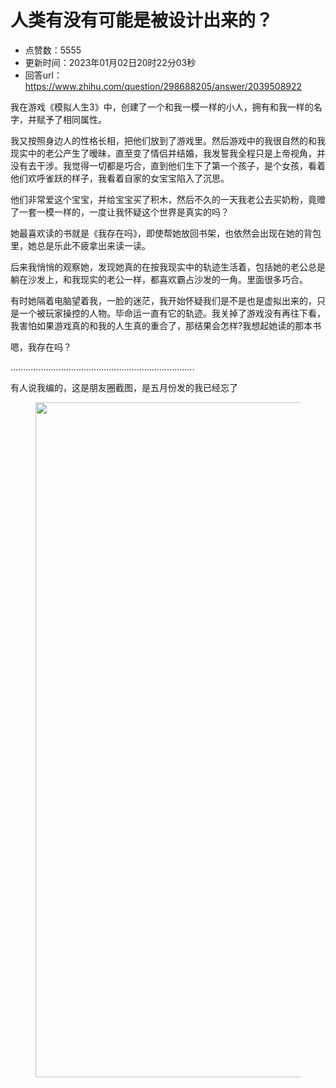 # 人类有没有可能是被设计出来的？
- 点赞数：5555
- 更新时间：2023年01月02日20时22分03秒
- 回答url：https://www.zhihu.com/question/298688205/answer/2039508922
<body>
 <p data-pid="u9fqXgnz">我在游戏《模拟人生3》中，创建了一个和我一模一样的小人，拥有和我一样的名字，并赋予了相同属性。</p>
 <p data-pid="fhXp6hPR">我又按照身边人的性格长相，把他们放到了游戏里。然后游戏中的我很自然的和我现实中的老公产生了暧昧，直至变了情侣并结婚，我发誓我全程只是上帝视角，并没有去干涉。我觉得一切都是巧合，直到他们生下了第一个孩子，是个女孩，看着他们欢呼雀跃的样子，我看着自家的女宝宝陷入了沉思。</p>
 <p data-pid="ODzzBreM">他们非常爱这个宝宝，并给宝宝买了积木，然后不久的一天我老公去买奶粉，竟赠了一套一模一样的，一度让我怀疑这个世界是真实的吗？</p>
 <p data-pid="XOqk7Ucw">她最喜欢读的书就是《我存在吗》，即使帮她放回书架，也依然会出现在她的背包里，她总是乐此不疲拿出来读一读。</p>
 <p data-pid="-c2z9PBN">后来我悄悄的观察她，发现她真的在按我现实中的轨迹生活着，包括她的老公总是躺在沙发上，和我现实的老公一样，都喜欢霸占沙发的一角。里面很多巧合。</p>
 <p data-pid="OgJjHZig">有时她隔着电脑望着我，一脸的迷茫，我开始怀疑我们是不是也是虚拟出来的，只是一个被玩家操控的人物。毕命运一直有它的轨迹。我关掉了游戏没有再往下看，我害怕如果游戏真的和我的人生真的重合了，那结果会怎样?我想起她读的那本书</p>
 <p data-pid="SuoCjmyT">嗯，我存在吗？</p>
 <p data-pid="SPl6Blne">.........................................................................</p>
 <p data-pid="xqniRDQS">有人说我编的，这是朋友圈截图，是五月份发的我已经忘了</p>
 <figure data-size="normal">
  <img src="https://picx.zhimg.com/50/v2-d15e419baf68c3c657e16c867c33b6f0_720w.jpg?source=1940ef5c" data-rawwidth="1080" data-rawheight="1287" data-size="normal" data-original-token="v2-64a271389f8246d4d68906413f17931e" data-default-watermark-src="https://picx.zhimg.com/50/v2-1b2a954c2e1b63c750b8912b491c56ac_720w.jpg?source=1940ef5c" class="origin_image zh-lightbox-thumb" width="1080" data-original="https://picx.zhimg.com/v2-d15e419baf68c3c657e16c867c33b6f0_r.jpg?source=1940ef5c">
 </figure>
 <p></p>
</body>